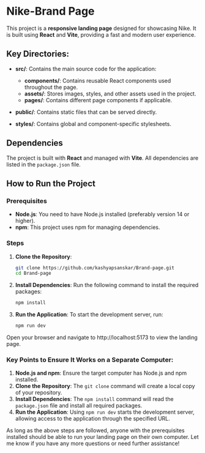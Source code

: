 # Nike-Brand Page

This project is a **responsive landing page** designed for showcasing Nike. It is built using **React** and **Vite**, providing a fast and modern user experience.


## Key Directories:

- **src/**: Contains the main source code for the application:
  - **components/**: Contains reusable React components used throughout the page.
  - **assets/**: Stores images, styles, and other assets used in the project.
  - **pages/**: Contains different page components if applicable.

- **public/**: Contains static files that can be served directly.

- **styles/**: Contains global and component-specific stylesheets.

## Dependencies

The project is built with **React** and managed with **Vite**. All dependencies are listed in the `package.json` file.

## How to Run the Project

### Prerequisites

- **Node.js**: You need to have Node.js installed (preferably version 14 or higher).
- **npm**: This project uses npm for managing dependencies.

### Steps

1. **Clone the Repository**:
   ```bash
   git clone https://github.com/kashyapsanskar/Brand-page.git
   cd Brand-page
2. **Install Dependencies**:
   Run the following command to install the required packages:
   ```bash
   npm install
3. **Run the Application**:
   To start the development server, run:
   ```bash
   npm run dev
Open your browser and navigate to http://localhost:5173 to view the landing page.
### Key Points to Ensure It Works on a Separate Computer:
1. **Node.js and npm**: Ensure the target computer has Node.js and npm installed.
2. **Clone the Repository**: The `git clone` command will create a local copy of your repository.
3. **Install Dependencies**: The `npm install` command will read the `package.json` file and install all required packages.
4. **Run the Application**: Using `npm run dev` starts the development server, allowing access to the application through the specified URL.

As long as the above steps are followed, anyone with the prerequisites installed should be able to run your landing page on their own computer. Let me know if you have any more questions or need further assistance!



   
